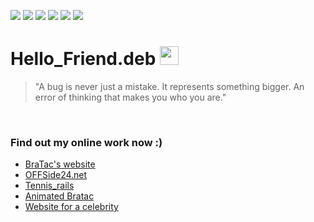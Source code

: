 ![](https://img.shields.io/badge/OS-Linux-informational?style=flat&logo=<LOGO_NAME>&logoColor=white&color=2bbc8a)
![](https://img.shields.io/badge/Editor-Atom-informational?style=flat&logo=<LOGO_NAME>&logoColor=white&color=2bbc8a)
![](https://img.shields.io/badge/Code-Ruby-informational?style=flat&logo=<LOGO_NAME>&logoColor=white&color=2bbc8a)
![](https://img.shields.io/badge/Code-HTML/CSS-informational?style=flat&logo=<LOGO_NAME>&logoColor=white&color=2bbc8a)
![](https://img.shields.io/badge/Tools-PostgreSQL-informational?style=flat&logo=<LOGO_NAME>&logoColor=white&color=2bbc8a)
![](https://img.shields.io/badge/TODO-Elixir-informational?style=flat&logo=<LOGO_NAME>&logoColor=white&color=2bbc8a)

# Hello_Friend.deb <img src="https://raw.githubusercontent.com/MartinHeinz/MartinHeinz/master/wave.gif" width="30px">


> "A bug is never just a mistake. It represents something bigger. An error of thinking that makes you who you are."


<!-- GitHub stats -->

<br>

 ### Find out my online work now :)
 
  * [BraTac's website](https://bratac.net)
  * [OFFSide24.net](https://offside24.net)
  * [Tennis_rails](https://tennisburgas.com)
  * [Animated Bratac](https://bratac.net/new)
  * [Website for a celebrity](https://vg.bratac.net)
  

